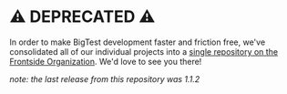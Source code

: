 # :warning: DEPRECATED :warning:
In order to make BigTest development faster and friction free, we've consolidated all of our individual projects into a [single repository on the Frontside Organization](https://github.com/thefrontside/bigtest). We'd love to see you there!

_note: the last release from this repository was 1.1.2_
